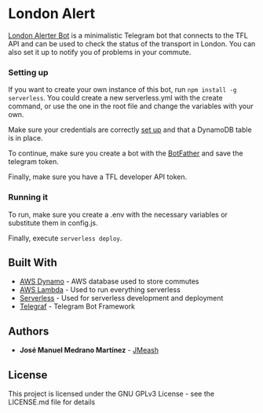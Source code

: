 # London Alert

[London Alerter Bot](https://t.me/LondonAlerterBot) is a minimalistic Telegram bot that connects to the TFL API
and can be used to check the status of the transport in London. You can also set it up to notify you of problems in your commute.


### Setting up

If you want to create your own instance of this bot, run `npm install -g serverless`. You could create a new serverless.yml with the create command, or use the one in the root file and change
the variables with your own.

Make sure your credentials are correctly [set up](https://www.serverless.com/framework/docs/providers/aws/guide/credentials/) and that a DynamoDB table is in place.

To continue, make sure you create a bot with the [BotFather](https://core.telegram.org/bots) and save the telegram token.

Finally, make sure you have a TFL developer API token. 

### Running it

To run, make sure you create a .env with the necessary variables or substitute them in config.js.

Finally, execute `serverless deploy`.

## Built With

* [AWS Dynamo](https://aws.amazon.com/en/dynamodb/) - AWS database used to store commutes
* [AWS Lambda](https://aws.amazon.com/en/lambda/) - Used to run everything serverless
* [Serverless](https://www.serverless.com/) - Used for serverless development and deployment
* [Telegraf](https://telegraf.js.org/#/) - Telegram Bot Framework

## Authors

* **José Manuel Medrano Martínez** - [JMeash](https://github.com/JMeash)

## License

This project is licensed under the GNU GPLv3 License - see the LICENSE.md file for details